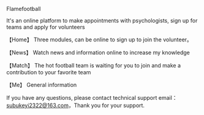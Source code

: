 Flamefootball

It's an online platform to make appointments with psychologists, sign up for teams and apply for volunteers

【Home】 Three modules, can be online to sign up to join the volunteer。

【News】 Watch news and information online to increase my knowledge

【Match】 The hot football team is waiting for you to join and make a contribution to your favorite team

【Me】 General information

If you have any questions, please contact technical support email：subukeyi2322@163.com，Thank you for your support.
